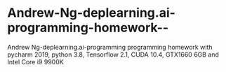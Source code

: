 # Andrew-Ng-deplearning.ai-programming-homework--
Andrew Ng-deplearning.ai-programming programming homework
with pycharm 2019, python 3.8, Tensorflow 2.1, CUDA 10.4, GTX1660 6GB and Intel Core i9 9900K
